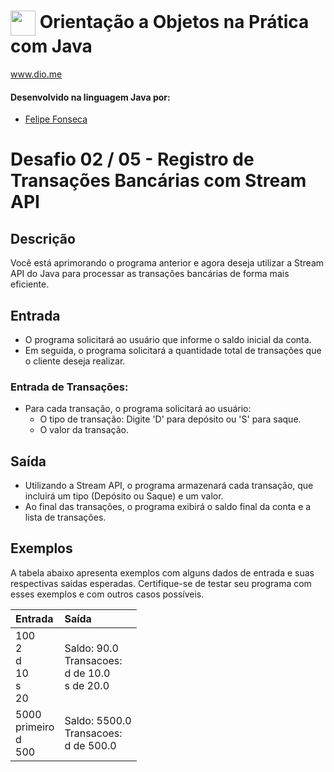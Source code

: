 # <img align="center" width="40px" src="https://hermes.digitalinnovation.one/assets/diome/logo-minimized.png"> Orientação a Objetos na Prática com Java
www.dio.me


#### Desenvolvido na linguagem Java por:
- [Felipe Fonseca](https://github.com/lipefnsc)
# Desafio 02 / 05 - Registro de Transações Bancárias com Stream API
## Descrição
Você está aprimorando o programa anterior e agora deseja utilizar a Stream API do Java para processar as transações bancárias de forma mais eficiente.
## Entrada


* O programa solicitará ao usuário que informe o saldo inicial da conta.
* Em seguida, o programa solicitará a quantidade total de transações que o cliente deseja realizar.

### Entrada de Transações:
* Para cada transação, o programa solicitará ao usuário:
    * O tipo de transação: Digite 'D' para depósito ou 'S' para saque.
    * O valor da transação.
## Saída

* Utilizando a Stream API, o programa armazenará cada transação, que incluirá um tipo (Depósito ou Saque) e um valor.
* Ao final das transações, o programa exibirá o saldo final da conta e a lista de transações.


## Exemplos
A tabela abaixo apresenta exemplos com alguns dados de entrada e suas respectivas saídas esperadas. Certifique-se de testar seu programa com esses exemplos e com outros casos possíveis.
<table>
  <thead>
    <tr align="left">
      <th>Entrada</th>
      <th>Saída</th>
    </tr>
  </thead>
  <tbody align="left">
    <tr>
      <td>100<br>
           2<br>
           d<br>
         10<br>
          s<br>
         20<br>
      </td>
      <td>Saldo: 90.0<br>
Transacoes:<br>
d de 10.0<br>
s de 20.0<br>
      </td>
    </tr>
    <tr>
      <td>5000<br>
primeiro<br>
d<br>
500<br>
      </td>
      <td>Saldo: 5500.0<br>
Transacoes:<br>
d de 500.0<br></td>
    </tr>

  </tbody>
  <tfoot></tfoot>
</table>